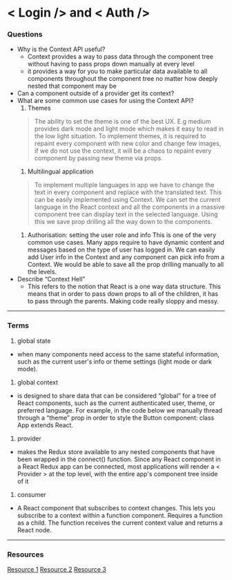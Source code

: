 
# < Login  /> and < Auth />
### Questions
- Why is the Context API useful?
  - Context provides a way to pass data through the component tree without having to pass props down manually at every level
  - it provides a way for you to make particular data available to all components throughout the component tree no matter how deeply nested that component may be
- Can a component outside of a provider get its context?
- What are some common use cases for using the Context API?
  1. Themes
    >The ability to set the theme is one of the best UX. E.g medium provides dark mode and light mode which makes it easy to read in the low light situation.
    To implement themes, it is required to repaint every component with new color and change few images, if we do not use the context, it will be a chaos to repaint every component by passing new theme via props.
  1. Multilingual application
    >To implement multiple languages in app we have to change the text in every component and replace with the translated text. This can be easily implemented using Context.
    We can set the current language in the React context and all the components in a massive component tree can display text in the selected language. Using this we save prop drilling all the way down to the components.
  1. Authorisation: setting the user role and info
    This is one of the very common use cases. Many apps require to have dynamic content and messages based on the type of user has logged in. We can easily add User info in the Context and any component can pick info from a Context. We would be able to save all the prop drilling manually to all the levels.
- Describe “Context Hell”
  - This refers to the notion that React is a one way data structure.  This means that in order to pass down props to all of the children, it has to pass through the parents. Making code really sloppy and messy. 
***

### Terms

1. global state
  - when many components need access to the same stateful information, such as the current user's info or theme settings (light mode or dark mode).
1. global context
  - is designed to share data that can be considered “global” for a tree of React components, such as the current authenticated user, theme, or preferred language. For example, in the code below we manually thread through a “theme” prop in order to style the Button component: class App extends React.
1. provider
  - makes the Redux store available to any nested components that have been wrapped in the connect() function. Since any React component in a React Redux app can be connected, most applications will render a < Provider > at the top level, with the entire app's component tree inside of it
1. consumer
  - A React component that subscribes to context changes. This lets you subscribe to a context within a function component. Requires a function as a child. The function receives the current context value and returns a React node.

*** 

### Resources 
[Resource 1](https://reactjs.org/docs/context.html#:~:text=Context.Consumer&text=A%20React%20component%20that%20subscribes,and%20returns%20a%20React%20node.)
[Resource 2](https://digitalguardian.com/blog/what-role-based-access-control-rbac-examples-benefits-and-more)
[Resource 3](https://www.npmjs.com/package/react-cookie)  